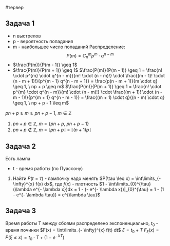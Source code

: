 #тервер 
## Задача 1
- n выстрелов
- p - вероятность попадания
- m - наибольшее число попаданий
Распределение: $$P(m) = C_{n}^{m} p^m \cdot q^{n - m}$$
- $\frac{P(m)}{P(m - 1)} \geq 1$
- $\frac{P(m)}{P(m + 1)} \geq 1$
$\frac{P(m)}{P(m - 1)} \geq 1 = \frac{n! \cdot p^{m} \cdot q^{n - m}}{m! \cdot (n - m)!} \cdot \frac{(m - 1)! \cdot (n - m + 1)!}{p^{m - 1} q^{n - m + 1}} = \frac{p(n - m + 1)}{m \cdot q} \geq 1, \ np + p \geq m$
$\frac{P(m)}{P(m + 1)} \geq 1 = \frac{n! \cdot p^{m} \cdot q^{n - m}}{m! \cdot (n - m)!} \cdot \frac{(m + 1)! \cdot (n - m - 1)!}{p^{m + 1} q^{n - m - 1}} = \frac{(m + 1) \cdot q}{(n - m) \cdot q} \geq 1, \ np + p - 1 \leq m$

$pn + p \geq m \geq pn + p - 1, \ m \in \mathbb{Z}$
1. $pn + p \in \mathbb{Z}, \ m = \{ pn + p, \ pn + p - 1 \}$
2. $pn + p \notin \mathbb{Z}, \ m = \lfloor pn + p \rfloor = \lfloor (n + 1)p \rfloor$

## Задача 2
Есть лампа
- t - время работы (по Пуассону)
1. Найти $P(t = \tau)$ - лампочку надо менять
	$P(\tau \leq x) = \int\limits_{- \infty}^{x} f(x) dx$, где $f(x)$ - плотность
	$1 - \int\limits_{0}^{\tau} (\lambda e^{- \lambda x})dx = 1 - (- e^{- \lambda x})|_{0}^{\tau} = 1 - (1 - e^{- \lambda \tau}) = e^{\lambda \tau}$

## Задача 3
Время работы T между сбоями распределено экспоненциально, $t_0$ - время починки
$F(x) = \int\limits_{- \infty}^{x} f(t) dt$
$\xi = t_0 + T$
$F_{\xi}(x) = P(\xi \leq x) = t_0 \cdot T + (1 - e^{- \lambda T})$
